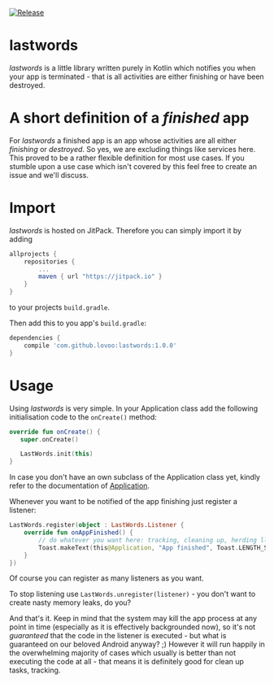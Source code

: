 [![Release](https://jitpack.io/v/lovoo/lastwords.svg)](https://jitpack.io/#lovoo/lastwords)

# lastwords
_lastwords_ is a little library written purely in Kotlin which notifies you when your app is terminated - that is all activities are either finishing or have been destroyed.

# A short definition of a _finished_ app
For _lastwords_ a finished app is an app whose activities are all either _finishing_ or _destroyed_. So yes, we are excluding things like services here.
This proved to be a rather flexible definition for most use cases. If you stumble upon a use case which isn't covered by this feel free to create an issue and we'll discuss.

# Import
_lastwords_ is hosted on JitPack. Therefore you can simply import it by adding

```groovy
allprojects {
    repositories {
        ...
        maven { url "https://jitpack.io" }
    }
}
```

to your projects `build.gradle`.

Then add this to you app's `build.gradle`:

```groovy
dependencies {
    compile 'com.github.lovoo:lastwords:1.0.0'
}
```

# Usage
Using _lastwords_ is very simple. In your Application class add the following initialisation code to the `onCreate()` method:

 ```kotlin
override fun onCreate() {
    super.onCreate()

    LastWords.init(this)
}
 ```

In case you don't have an own subclass of the Application class yet, kindly refer to the documentation of [Application](https://developer.android.com/reference/android/app/Application.html).

Whenever you want to be notified of the app finishing just register a listener:

```kotlin
LastWords.register(object : LastWords.Listener {
    override fun onAppFinished() {
        // do whatever you want here: tracking, cleaning up, herding llamas...
        Toast.makeText(this@Application, "App finished", Toast.LENGTH_SHORT).show()
    }
})
```
Of course you can register as many listeners as you want.

To stop listening use `LastWords.unregister(listener)` - you don't want to create nasty memory leaks, do you?

And that's it. Keep in mind that the system may kill the app process at any point in time (especially as it is effectively backgrounded now), so it's not _guaranteed_ that the code in the listener is executed - but what is guaranteed on our beloved Android anyway? ;)
However it will run happily in the overwhelming majority of cases which usually is better than not executing the code at all - that means it is definitely good for clean up tasks, tracking.